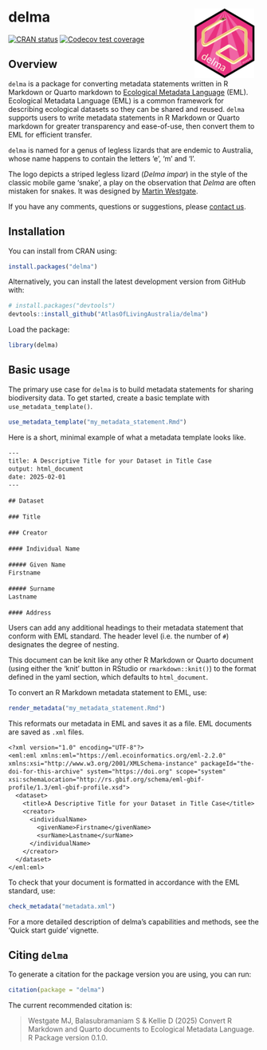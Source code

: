 
<!-- README.md is generated from README.Rmd. Please edit that file -->

# delma <img src="man/figures/logo.png" align="right" style="margin: 0px 10px 0px 10px;" width="120"/><br>

<!-- badges: start -->

[![CRAN
status](https://www.r-pkg.org/badges/version/delma)](https://CRAN.R-project.org/package=delma)
[![Codecov test
coverage](https://codecov.io/gh/AtlasOfLivingAustralia/delma/graph/badge.svg)](https://app.codecov.io/gh/AtlasOfLivingAustralia/delma)
<!-- badges: end -->

## Overview

`delma` is a package for converting metadata statements written in R
Markdown or Quarto markdown to [Ecological Metadata
Language](https://eml.ecoinformatics.org) (EML). Ecological Metadata
Language (EML) is a common framework for describing ecological datasets
so they can be shared and reused. `delma` supports users to write
metadata statements in R Markdown or Quarto markdown for greater
transparency and ease-of-use, then convert them to EML for efficient
transfer.

`delma` is named for a genus of legless lizards that are endemic to
Australia, whose name happens to contain the letters ‘e’, ‘m’ and ‘l’.

The logo depicts a striped legless lizard (*Delma impar*) in the style
of the classic mobile game ‘snake’, a play on the observation that
*Delma* are often mistaken for snakes. It was designed by [Martin
Westgate](https://martinwestgate.com).

If you have any comments, questions or suggestions, please [contact
us](mailto:support@ala.org.au).

## Installation

You can install from CRAN using:

``` r
install.packages("delma")
```

Alternatively, you can install the latest development version from
GitHub with:

``` r
# install.packages("devtools")
devtools::install_github("AtlasOfLivingAustralia/delma")
```

Load the package:

``` r
library(delma)
```

## Basic usage

The primary use case for `delma` is to build metadata statements for
sharing biodiversity data. To get started, create a basic template with
`use_metadata_template()`.

``` r
use_metadata_template("my_metadata_statement.Rmd")
```

Here is a short, minimal example of what a metadata template looks like.

    ---
    title: A Descriptive Title for your Dataset in Title Case
    output: html_document
    date: 2025-02-01
    ---

    ## Dataset

    ### Title

    ### Creator

    #### Individual Name

    ##### Given Name
    Firstname

    ##### Surname
    Lastname

    #### Address

Users can add any additional headings to their metadata statement that
conform with EML standard. The header level (i.e. the number of `#`)
designates the degree of nesting.

This document can be knit like any other R Markdown or Quarto document
(using either the ‘knit’ button in RStudio or `rmarkdown::knit()`) to
the format defined in the yaml section, which defaults to
`html_document`.

To convert an R Markdown metadata statement to EML, use:

``` r
render_metadata("my_metadata_statement.Rmd")
```

This reformats our metadata in EML and saves it as a file. EML documents
are saved as `.xml` files.

    <?xml version="1.0" encoding="UTF-8"?>
    <eml:eml xmlns:eml="https://eml.ecoinformatics.org/eml-2.2.0" xmlns:xsi="http://www.w3.org/2001/XMLSchema-instance" packageId="the-doi-for-this-archive" system="https://doi.org" scope="system" xsi:schemaLocation="http://rs.gbif.org/schema/eml-gbif-profile/1.3/eml-gbif-profile.xsd">
      <dataset>
        <title>A Descriptive Title for your Dataset in Title Case</title>
        <creator>
          <individualName>
            <givenName>Firstname</givenName>
            <surName>Lastname</surName>
          </individualName>
        </creator>
      </dataset>
    </eml:eml>

To check that your document is formatted in accordance with the EML
standard, use:

``` r
check_metadata("metadata.xml")
```

For a more detailed description of delma’s capabilities and methods, see
the ‘Quick start guide’ vignette.

## Citing `delma`

To generate a citation for the package version you are using, you can
run:

``` r
citation(package = "delma")
```

The current recommended citation is:

> Westgate MJ, Balasubramaniam S & Kellie D (2025) Convert R Markdown
> and Quarto documents to Ecological Metadata Language. R Package
> version 0.1.0.
